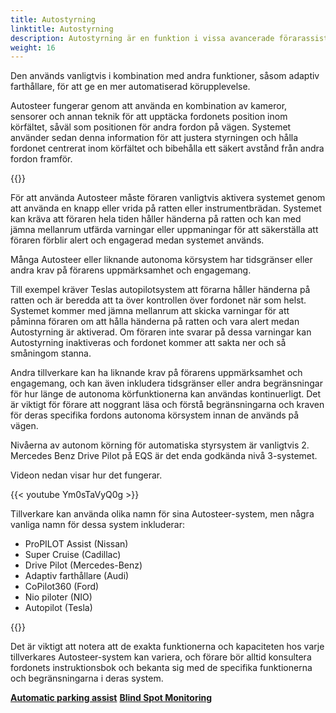 ```yaml
---
title: Autostyrning
linktitle: Autostyrning
description: Autostyrning är en funktion i vissa avancerade förarassistanssystem som gör att ett fordon automatiskt kan styra sig själv inom ett körfält på en motorväg eller motorväg.
weight: 16
---
```

<!-- markdownlint-disable MD033 -->
Den används vanligtvis i kombination med andra funktioner, såsom adaptiv farthållare, för att ge en mer automatiserad körupplevelse.

Autosteer fungerar genom att använda en kombination av kameror, sensorer och annan teknik för att upptäcka fordonets position inom körfältet, såväl som positionen för andra fordon på vägen. Systemet använder sedan denna information för att justera styrningen och hålla fordonet centrerat inom körfältet och bibehålla ett säkert avstånd från andra fordon framför.

{{<evkxdisplayaddarticle />}}

För att använda Autosteer måste föraren vanligtvis aktivera systemet genom att använda en knapp eller vrida på ratten eller instrumentbrädan. Systemet kan kräva att föraren hela tiden håller händerna på ratten och kan med jämna mellanrum utfärda varningar eller uppmaningar för att säkerställa att föraren förblir alert och engagerad medan systemet används.

Många Autosteer eller liknande autonoma körsystem har tidsgränser eller andra krav på förarens uppmärksamhet och engagemang.

Till exempel kräver Teslas autopilotsystem att förarna håller händerna på ratten och är beredda att ta över kontrollen över fordonet när som helst. Systemet kommer med jämna mellanrum att skicka varningar för att påminna föraren om att hålla händerna på ratten och vara alert medan Autostyrning är aktiverad. Om föraren inte svarar på dessa varningar kan Autostyrning inaktiveras och fordonet kommer att sakta ner och så småningom stanna.

Andra tillverkare kan ha liknande krav på förarens uppmärksamhet och engagemang, och kan även inkludera tidsgränser eller andra begränsningar för hur länge de autonoma körfunktionerna kan användas kontinuerligt. Det är viktigt för förare att noggrant läsa och förstå begränsningarna och kraven för deras specifika fordons autonoma körsystem innan de används på vägen.

Nivåerna av autonom körning för automatiska styrsystem är vanligtvis 2. Mercedes Benz Drive Pilot på EQS är det enda godkända nivå 3-systemet.

Videon nedan visar hur det fungerar.

{{< youtube Ym0sTaVyQ0g >}}

Tillverkare kan använda olika namn för sina Autosteer-system, men några vanliga namn för dessa system inkluderar:

- ProPILOT Assist (Nissan)
- Super Cruise (Cadillac)
- Drive Pilot (Mercedes-Benz)
- Adaptiv farthållare (Audi)
- CoPilot360 (Ford)
- Nio piloter (NIO)
- Autopilot (Tesla)

{{<evkxdisplayaddarticle />}}

Det är viktigt att notera att de exakta funktionerna och kapaciteten hos varje tillverkares Autosteer-system kan variera, och förare bör alltid konsultera fordonets instruktionsbok och bekanta sig med de specifika funktionerna och begränsningarna i deras system.

<div class="mt-3 mb-3">
    <a href="../automaticemergencysteering/" class="text-decoration-none text-black"><strong><i class="bi-arrow-left"></i> Automatic parking assist</strong></a>
    <a href="../blindspotmonitoring/" class="text-decoration-none text-black float-end"><strong>Blind Spot Monitoring <i class="bi-arrow-right"></i></strong></a>
</div>
